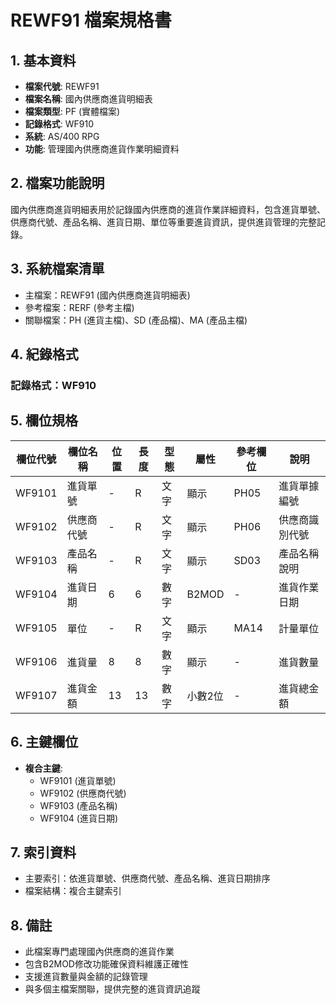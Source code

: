 # REWF91 檔案規格書

## 1. 基本資料
- **檔案代號**: REWF91
- **檔案名稱**: 國內供應商進貨明細表
- **檔案類型**: PF (實體檔案)
- **記錄格式**: WF910
- **系統**: AS/400 RPG
- **功能**: 管理國內供應商進貨作業明細資料

## 2. 檔案功能說明
國內供應商進貨明細表用於記錄國內供應商的進貨作業詳細資料，包含進貨單號、供應商代號、產品名稱、進貨日期、單位等重要進貨資訊，提供進貨管理的完整記錄。

## 3. 系統檔案清單
- 主檔案：REWF91 (國內供應商進貨明細表)
- 參考檔案：RERF (參考主檔)
- 關聯檔案：PH (進貨主檔)、SD (產品檔)、MA (產品主檔)

## 4. 紀錄格式
### 記錄格式：WF910

## 5. 欄位規格

| 欄位代號 | 欄位名稱 | 位置 | 長度 | 型態 | 屬性 | 參考欄位 | 說明 |
|----------|----------|------|------|------|------|----------|------|
| WF9101 | 進貨單號 | - | R | 文字 | 顯示 | PH05 | 進貨單據編號 |
| WF9102 | 供應商代號 | - | R | 文字 | 顯示 | PH06 | 供應商識別代號 |
| WF9103 | 產品名稱 | - | R | 文字 | 顯示 | SD03 | 產品名稱說明 |
| WF9104 | 進貨日期 | 6 | 6 | 數字 | B2MOD | - | 進貨作業日期 |
| WF9105 | 單位 | - | R | 文字 | 顯示 | MA14 | 計量單位 |
| WF9106 | 進貨量 | 8 | 8 | 數字 | 顯示 | - | 進貨數量 |
| WF9107 | 進貨金額 | 13 | 13 | 數字 | 小數2位 | - | 進貨總金額 |

## 6. 主鍵欄位
- **複合主鍵**:
  - WF9101 (進貨單號)
  - WF9102 (供應商代號)
  - WF9103 (產品名稱)
  - WF9104 (進貨日期)

## 7. 索引資料
- 主要索引：依進貨單號、供應商代號、產品名稱、進貨日期排序
- 檔案結構：複合主鍵索引

## 8. 備註
- 此檔案專門處理國內供應商的進貨作業
- 包含B2MOD修改功能確保資料維護正確性
- 支援進貨數量與金額的記錄管理
- 與多個主檔案關聯，提供完整的進貨資訊追蹤 